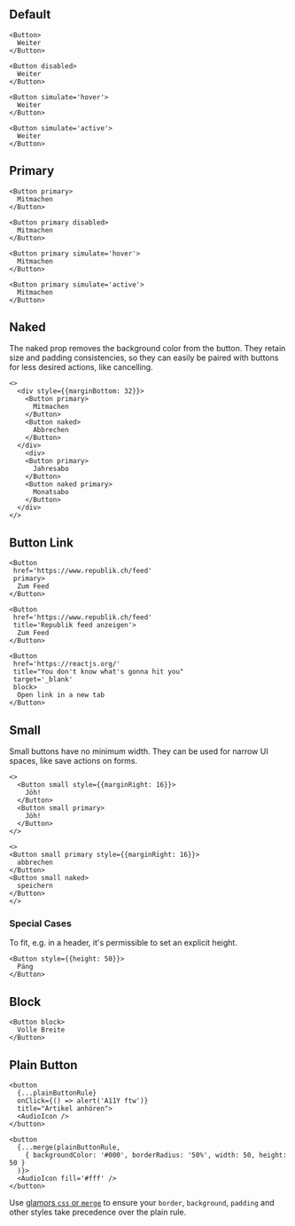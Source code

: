 ## Default

```react|span-3
<Button>
  Weiter
</Button>
```

```react|span-3
<Button disabled>
  Weiter
</Button>
```

```react|span-3
<Button simulate='hover'>
  Weiter
</Button>
```

```react|span-3
<Button simulate='active'>
  Weiter
</Button>
```

## Primary

```react|span-3
<Button primary>
  Mitmachen
</Button>
```

```react|span-3
<Button primary disabled>
  Mitmachen
</Button>
```

```react|span-3
<Button primary simulate='hover'>
  Mitmachen
</Button>
```

```react|span-3
<Button primary simulate='active'>
  Mitmachen
</Button>
```

## Naked
The naked prop removes the background color from the button. They retain size and padding consistencies, so they can easily be paired with buttons for less desired actions, like cancelling.

```react|span-6
<>
  <div style={{marginBottom: 32}}>
    <Button primary>
      Mitmachen
    </Button>
    <Button naked>
      Abbrechen
    </Button>
  </div>
    <div>
    <Button primary>
      Jahresabo
    </Button>
    <Button naked primary>
      Monatsabo
    </Button>
  </div>
</>
```

## Button Link

```react|span-3
<Button
 href='https://www.republik.ch/feed'
 primary>
  Zum Feed
</Button>
```

```react|span-3
<Button
 href='https://www.republik.ch/feed'
 title='Republik feed anzeigen'>
  Zum Feed
</Button>
```

```react
<Button
 href='https://reactjs.org/'
 title="You don't know what's gonna hit you"
 target='_blank'
 block>
  Open link in a new tab
</Button>
```

## Small

Small buttons have no minimum width. They can be used for narrow UI spaces, like save actions on forms.

```react|span-3
<>
  <Button small style={{marginRight: 16}}>
    Jöh!
  </Button>
  <Button small primary>
    Jöh!
  </Button>
</>
```

```react|span-3
<>
<Button small primary style={{marginRight: 16}}>
  abbrechen
</Button>
<Button small naked>
  speichern
</Button>
</>
```

### Special Cases

To fit, e.g. in a header, it's permissible to set an explicit height.

```react
<Button style={{height: 50}}>
  Päng
</Button>
```

## Block

```react
<Button block>
  Volle Breite
</Button>
```

## Plain Button

```react|span-3
<button
  {...plainButtonRule}
  onClick={() => alert('A11Y ftw')}
  title="Artikel anhören">
  <AudioIcon />
</button>
```

```react|span-3
<button
  {...merge(plainButtonRule,
    { backgroundColor: '#000', borderRadius: '50%', width: 50, height: 50 }
  )}>
  <AudioIcon fill='#fff' />
</button>
```

Use [glamors `css` or `merge`](https://github.com/threepointone/glamor/blob/master/docs/howto.md#combined-selectors) to ensure your `border`, `background`, `padding` and other styles take precedence over the plain rule.
